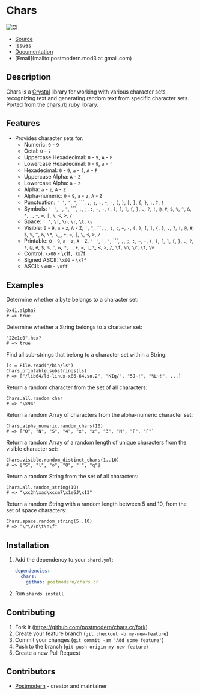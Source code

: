 # Chars

[![CI](https://github.com/postmodern/chars.cr/actions/workflows/crystal.yml/badge.svg)](https://github.com/postmodern/chars.cr/actions/workflows/crystal.yml)

* [Source](https://github.com/postmodern/chars.cr#readme)
* [Issues](https://github.com/postmodern/chars.cr/issues)
* [Documentation](https://postmodern.github.io/docs/chars.cr)
* [Email](mailto:postmodern.mod3 at gmail.com)

## Description

Chars is a [Crystal] library for working with various character sets,
recognizing text and generating random text from specific character sets.
Ported from the [chars.rb] ruby library.

## Features

* Provides character sets for:
  * Numeric: `0` - `9`
  * Octal: `0` - `7`
  * Uppercase Hexadecimal: `0` - `9`, `A` - `F`
  * Lowercase Hexadecimal: `0` - `9`, `a` - `f`
  * Hexadecimal: `0` - `9`, `a` - `f`, `A` - `F`
  * Uppercase Alpha: `A` - `Z`
  * Lowercase Alpha: `a` - `z`
  * Alpha: `a` - `z`, `A` - `Z`
  * Alpha-numeric: `0` - `9`, `a` - `z`, `A` - `Z`
  * Punctuation: `' '`, `'`, `"`, ```, `,`, `;`, `:`, `~`, `-`, `(`, `)`, `[`, `]`, `{`, `}`, `.`, `?`, `!`
  * Symbols: `' '`, `'`, `"`, ```, `,`, `;`, `:`, `~`, `-`, `(`, `)`, `[`, `]`, `{`, `}`, `.`, `?`, `!`, `@`, `#`, `$`, `%`, `^`, `&`, `*`, `_`, `+`, `=`, `|`, `\`, `<`, `>`, `/`
  * Space: `' '`, `\f`, `\n`, `\r`, `\t`, `\v`
  * Visible: `0` - `9`, `a` - `z`, `A` - `Z`, `'`, `"`, ```, `,`, `;`, `:`, `~`, `-`, `(`, `)`, `[`, `]`, `{`, `}`, `.`, `?`, `!`, `@`, `#`, `$`, `%`, `^`, `&`, `\*`, `\_`, `+`, `=`, `|`, `\`, `<`, `>`, `/`
  * Printable: `0` - `9`, `a` - `z`, `A` - `Z`, `' '`, `'`, `"`, ```, `,`, `;`, `:`, `~`, `-`, `(`, `)`, `[`, `]`, `{`, `}`, `.`, `?`, `!`, `@`, `#`, `$`, `%`, `^`, `&`, `*`, `_`, `+`, `=`, `|`, `\`, `<`, `>`, `/`, `\f`, `\n`, `\r`, `\t`, `\v`
  * Control: `\x00` - \x1f`, `\x7f`
  * Signed ASCII: `\x00` - `\x7f`
  * ASCII: `\x00` - `\xff`

## Examples

Determine whether a byte belongs to a character set:

    0x41.alpha?
    # => true

Determine whether a String belongs to a character set:

    "22e1c0".hex?
    # => true

Find all sub-strings that belong to a character set within a String:

    ls = File.read("/bin/ls")
    Chars.printable.substrings(ls)
    # => ["/lib64/ld-linux-x86-64.so.2", "KIq/", "5J~!", "%L~!", ...]

Return a random character from the set of all characters:

    Chars.all.random_char
    # => "\x94"

Return a random Array of characters from the alpha-numeric character set:

    Chars.alpha_numeric.random_chars(10)
    # => ["Q", "N", "S", "4", "x", "z", "3", "M", "F", "F"]

Return a random Array of a random length of unique characters from the
visible character set:

    Chars.visible.random_distinct_chars(1..10)
    # => ["S", "l", "o", "8", "'", "q"]

Return a random String from the set of all characters:

    Chars.all.random_string(10)
    # => "\xc2h\xad\xccm7\x1e6J\x13"

Return a random String with a random length between 5 and 10, from the
set of space characters:

    Chars.space.random_string(5..10)
    # => "\r\v\n\t\n\f"

## Installation

1. Add the dependency to your `shard.yml`:

   ```yaml
   dependencies:
     chars:
       github: postmodern/chars.cr
   ```

2. Run `shards install`

## Contributing

1. Fork it (<https://github.com/postmodern/chars.cr/fork>)
2. Create your feature branch (`git checkout -b my-new-feature`)
3. Commit your changes (`git commit -am 'Add some feature'`)
4. Push to the branch (`git push origin my-new-feature`)
5. Create a new Pull Request

## Contributors

- [Postmodern](https://github.com/postmodern) - creator and maintainer

[Crystal]: https://crystal-lang.org/
[chars.rb]: https://github.com/postmodern/chars.rb
